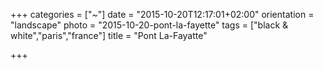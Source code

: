 +++
categories = ["~"]
date = "2015-10-20T12:17:01+02:00"
orientation = "landscape"
photo = "2015-10-20-pont-la-fayette"
tags = ["black & white","paris","france"]
title = "Pont La-Fayatte"

+++
